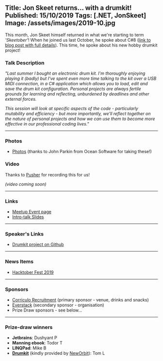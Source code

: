Title: Jon Skeet returns... with a drumkit!
Published: 15/10/2019
Tags: [.NET, JonSkeet]
Image: /assets/images/2019-10.jpg
---
This month, Jon Skeet himself returned in what we're starting to term _'Skeetober'_! When he joined us last October, he spoke about C#8 ([link to blog post with full details](https://www.danclarke.com/dotnetoxford-october-2018.)). This time, he spoke about his new hobby drumkit project!

### Talk Description

_"Last summer I bought an electronic drum kit. I'm thoroughly enjoying playing it (badly) but I've spent even more time talking to the kit over a USB MIDI connection, in a C# application which allows you to load, edit and save the drum kit configuration. Personal projects are always fertile grounds for learning and reflecting, unburdened by deadlines and other external forces._

_This session will look at specific aspects of the code - particularly mutability and efficiency - but more importantly, we'll reflect together on the nature of personal projects and how we can use them to become more effective in our professional coding lives."_

---

### Photos
* [Photos](https://www.dropbox.com/sh/g3qiyjt8w2f1sfk/AAC7tQ0KTSntf2pfEWumgjv_a?dl=0) (thanks to John Parkin from Ocean Software for taking these!)

### Video

Thanks to [Pusher](https://pusher.com) for recording this for us!

_(video coming soon)_

---

### Links

* [Meetup Event page](https://www.meetup.com/dotnetoxford/events/260616686/)
* [Intro-talk Slides](https://www.dropbox.com/s/2hrba5meqgp73so/2019-10-Skeetober.pdf?dl=0)

---

### Speaker's Links

* [Drumkit project on Github](https://github.com/jskeet/DemoCode/tree/master/Drums)

---

### News Items

* [Hacktober Fest 2019](https://hacktoberfest.digitalocean.com/)

---

### Sponsors

* [Corriculo Recruitment](https://corriculo.co.uk) (primary sponsor - venue, drinks and snacks)
* [Everstack](https://www.everstack.com) (secondary sponsor - organisation)
* Prize Draw sponsors - see below...

---

### Prize-draw winners

* **Jetbrains**: Dushyant P
* **Manning ebook**: Todor T
* **LINQPad**: Mike B
* **[Drumkit](https://www.amazon.co.uk/Electronic-Speakers-Headphones-10-Sheets-Christmas/dp/B07C79L7K2)** (kindly provided by [NewOrbit](https://neworbit.co.uk)): Tom L
